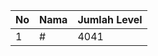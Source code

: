 | No | Nama            | Jumlah Level |
|----|-----------------|--------------|
| 1  | #    |    4041        |
